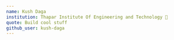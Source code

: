 ```yaml
---
name: Kush Daga
institution: Thapar Institute Of Engineering and Technology 🚩
quote: Build cool stuff
github_user: kush-daga
---
```

